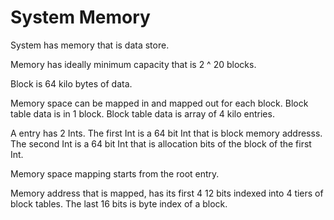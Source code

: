 # System Memory

System has memory that is data store.

Memory has ideally minimum capacity that is 
2 ^ 20 blocks.

Block is 64 kilo bytes of data.

Memory space can be mapped in and mapped out for each block.
Block table data is in 1 block.
Block table data is array of 4 kilo entries.

A entry has 2 Ints.
The first Int is a 64 bit Int that is block memory addresss.
The second Int is a 64 bit Int that is allocation bits of the block of the first Int.

Memory space mapping starts from the root entry.

Memory address that is mapped, has its first 4 12 bits indexed into 4 tiers of block tables.
The last 16 bits is byte index of a block.